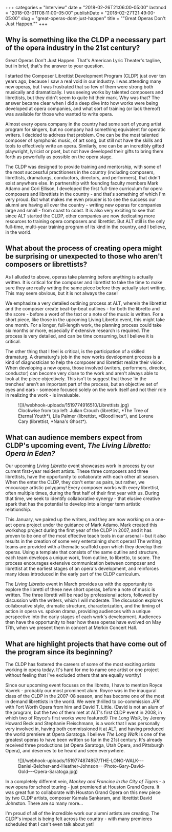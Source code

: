 +++
categories = "Interview"
date = "2018-02-26T21:06:00-05:00"
lastmod = "2018-03-01T08:11:00-05:00"
publishDate = "2018-02-27T21:49:00-05:00"
slug = "great-operas-dont-just-happen"
title = "&quot;Great Operas Don&#039;t Just Happen.&quot;"
+++

## Why is something like the CLDP a necessary part of the opera industry in the 21st century?

Great Operas Don't Just Happen. That's American Lyric Theater's tagline, but in brief, that's the answer to your question.

I started the Composer Librettist Development Program (CLDP) just over ten years ago, because I saw a real void in our industry.  I was attending many new operas, but I was frustrated that so few of them were strong both musically and dramatically. I was seeing works by talented composers and librettists, but they didn't seem to quite hit their mark. Why was that?  The answer became clear when I did a deep dive into how works were being developed at opera companies, and what sort of training (or lack thereof) was available for those who wanted to write opera.  

Almost every opera company in the country had some sort of young artist program for singers, but no company had something equivalent for operatic writers. I decided to address that problem. One can be the most talented composer of symphonic music, of art song, but still not have the skills and tools to effectively write an opera. Similarly, one can be an incredibly gifted playwright, lyricist or poet, but not have developed their gifts to bring them forth as powerfully as possible on the opera stage. 

The CLDP was designed to provide training and mentorship, with some of the most successful practitioners in the country (including composers, librettists, dramaturgs, conductors, directors, and performers), that didn't exist anywhere else. In partnership with founding faculty members Mark Adamo and Cori Ellison, I developed the first full-time curriculum for opera composers and librettists in the country - and that's something of which I'm very proud. But what makes me even prouder is to see the success our alumni are having all over the country - writing new operas for companies large and small - from coast to coast.  It is also very exciting to see that since ALT started the CLDP, other companies are now dedicating more resources to training opera composers and librettist. But ALT still is the only full-time, multi-year training program of its kind in the country, and I believe, in the world.

## What about the process of creating opera might be surprising or unexpected to those who aren't composers or librettists?

As I alluded to above, operas take planning before anything is actually written. It is critical for the composer and librettist to take the time to make sure they are really writing the same piece before they actually start writing. This may seem obvious, but it is not always the case!

We emphasize a very detailed outlining process at ALT, wherein the librettist and the composer create beat-by-beat outlines - for both the libretto and the score - before a word of the text or a note of the music is written. For a short piece, like those in the upcoming Living Libretto event, this might take one month. For a longer, full-length work, the planning process could take six months or more, especially if extensive research is required. The process is very detailed, and can be time consuming, but I believe it is critical. 

The other thing that I feel is critical, is the participation of a skilled dramaturg. A dramaturg's job in the new works development process is a kind of diagnostician to help the composer and librettist realize their vision. When developing a new opera, those involved (writers, performers, director, conductor) can become very close to the work and aren't always able to look at the piece objectively. This isn't to suggest that those 'in the trenches' aren't an important part of the process, but an objective set of eyes and ears - someone focused solely on the work itself and not their role in realizing the work - is invaluable. 

<figure data-type="image">
![](/webhook-uploads/1519774916510/Librettists.jpg)
<figcaption>Clockwise from top left: Julian Crouch (librettist, *The Tree of Eternal Youth*), Lila Palmer (librettist, *Bloodlines*), and Lorene Cary (librettist, *Nana's Ghost*).</figcaption>
</figure>

## What can audience members expect from CLDP's upcoming event, *The Living Libretto: Opera in Eden?*

Our upcoming *Living Libretto* event showcases work in process by our current first-year resident artists. These three composers and three librettists, have the opportunity to collaborate with each other all season. When the enter the CLDP, they don't enter as pairs, but rather, we encourage artistic polygamy! Every composer works with every librettist, often multiple times, during the first half of their first year with us. During that time, we seek to identify collaborative synergy - that elusive creative spark that has the potential to develop into a longer term artistic relationship. 

This January, we paired up the writers, and they are now working on a one-act opera project under the guidance of Mark Adamo. Mark created this workshop project during the first year of the CLDP in 2007, and it has proven to be one of the most effective teach tools in our arsenal - but it also results in the creation of some very entertaining short operas! The writing teams are provided with a thematic scaffold upon which they develop their operas. Using a template that consists of the same outline and structure, each team develops a unique work, from outline, to libretto, to score. The process encourages extensive communication between composer and librettist at the earliest stages of an opera's development, and reinforces many ideas introduced in the early part of the CLDP curriculum. 

The *Living Libretto* event in March provides us with the opportunity to explore the libretti of these new short operas, before a note of music is written. The three libretti will be read by professional actors, followed by discussion with the writers, which I will moderate.  The discussion explores collaborative style, dramatic structure, characterization, and the timing of action in opera vs. spoken drama, providing audiences with a unique perspective into the early stages of each work's development. Audiences then have the opportunity to hear how these operas have evolved on May 17th, when we present them in concert at Merkin Concert Hall.

## What are highlight projects that have come out of the program since its beginning?

The CLDP has fostered the careers of some of the most exciting artists working in opera today. It's hard for me to name one artist or one project without feeling that I've excluded others that are equally worthy! 

Since our upcoming event focuses on the libretto, I have to mention Royce Vavrek - probably our most prominent alum. Royce was in the inaugural class of the CLDP in the 2007-08 season, and has become one of the most in demand librettists in the world. We were thrilled to co-commission *JFK* with Fort Worth Opera from him and David T. Little. (David is not an alum of the program, but the two of them met at ALT's first CLDP event in 2008, in which two of Royce's first works were featured!) *The Long Walk*, by Jeremy Howard Beck and Stephanie Fleischmann, is a work that I was personally very involved in, having both commissioned it at ALT, and having produced the world premiere at Opera Saratoga. I believe *The Long Walk* is one of the greatest operas to have been written so far in the 21st century. It's already received three productions (at Opera Saratoga, Utah Opera, and Pittsburgh Opera), and deserves to be heard and seen everywhere.  

<figure data-type="image">
![](/webhook-uploads/1519774874857/THE-LONG-WALK---Daniel-Belcher-and-Heather-Johnson---Photo-Gary-David-Gold---Opera-Saratoga.jpg)
<figcaption></figcaption>
</figure>

In a completely different vein, *Monkey and Francine in the City of Tigers* - a new opera for school touring - just premiered at Houston Grand Opera. It was great fun to collaborate with Houston Grand Opera on this new piece by two CLDP artists, composer Kamala Sankaram, and librettist David Johnston. There are so many more…

I'm proud of all of the incredible work our alumni artists are creating. The CLDP's impact is being felt across the country - with many premieres scheduled that I can't even talk about yet!
